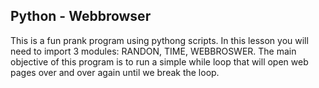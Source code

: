 Python - Webbrowser
-------------------

This is a fun prank program using pythong scripts. In this lesson you will need to import 3 modules: RANDON, TIME, WEBBROSWER.
The main objective of this program is to run a simple while loop that will open web pages over and over again until we break the loop.


